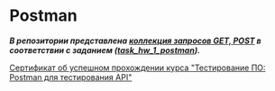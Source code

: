 # Postman
***В репозитории представлена [коллекция запросов GET, POST](https://github.com/Bezgubenko-Elena/Postman/blob/main/Hw_1.postman_collection.json) в соответствии с заданием ([task_hw_1_postman](https://github.com/Bezgubenko-Elena/Postman/blob/main/task_hw_1_postman)).***

[Сертификат об успешном прохождении курса "Тестирование ПО: Postman для тестирования API"](https://stepik.org/cert/1625821)

